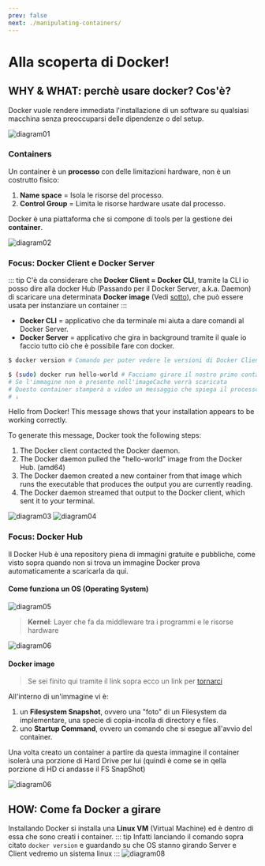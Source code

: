 ```yaml
---
prev: false
next: ./manipulating-containers/
---
```

# Alla scoperta di Docker!

## WHY & WHAT: perchè usare docker? Cos'è?
Docker vuole rendere immediata l'installazione di un software su qualsiasi macchina senza preoccuparsi delle dipendenze o del setup.

![diagram01](./assets/diagram-01.png)

### Containers
Un container è un **processo** con delle limitazioni hardware, non è un costrutto fisico:
1. **Name space** = Isola le risorse del processo.
2. **Control Group** = Limita le risorse hardware usate dal processo.

Docker è una piattaforma che si compone di tools per la gestione dei **container**.

![diagram02](./assets/diagram-02.png)

### Focus: Docker Client e Docker Server
::: tip
C'è da considerare che **Docker Client = Docker CLI**, tramite la CLI io posso dire alla docker Hub (Passando per il Docker Server, a.k.a. Daemon) di scaricare una determinata **Docker image** (Vedi [sotto](./#docker-image)), che può essere usata per instanziare un container
:::
- **Docker CLI** = applicativo che da terminale mi aiuta a dare comandi al Docker Server.
- **Docker Server** = applicativo che gira in background tramite il quale io faccio tutto ciò che è possibile fare con docker.
``` bash
$ docker version # Comando per poter vedere le versioni di Docker Client/Server ed altre info (come la versione di golang usata da Docker)

$ (sudo) docker run hello-world # Facciamo girare il nostro primo container!
# Se l'immagine non è presente nell'imageCache verrà scaricata
# Questo container stamperà a video un messaggio che spiega il processo fatto da docker per fare girare un container
# ↓
```
Hello from Docker!
This message shows that your installation appears to be working correctly.

To generate this message, Docker took the following steps:
 1. The Docker client contacted the Docker daemon.
 2. The Docker daemon pulled the "hello-world" image from the Docker Hub.
    (amd64)
 3. The Docker daemon created a new container from that image which runs the
    executable that produces the output you are currently reading.
 4. The Docker daemon streamed that output to the Docker client, which sent it
    to your terminal.


![diagram03](./assets/diagram-03.png)
![diagram04](./assets/diagram-04.png)

### Focus: Docker Hub
Il Docker Hub è una repository piena di immagini gratuite e pubbliche, come visto sopra quando non si trova un immagine Docker prova automaticamente a scaricarla da qui.

#### Come funziona un OS (Operating System)
![diagram05](./assets/diagram-05.png)
> **Kernel**: Layer che fa da middleware tra i programmi e le risorse hardware

![diagram06](./assets/diagram-06.png)

#### Docker image
> Se sei finito qui tramite il link sopra ecco un link per [tornarci](./#focus-docker-client-e-docker-server)

All'interno di un'immagine vi è:
1. un **Filesystem Snapshot**, ovvero una "foto" di un Filesystem da implementare, una specie di copia-incolla di directory e files.
2. uno **Startup Command**, ovvero un comando che si esegue all'avvio del container.

Una volta creato un container a partire da questa immagine il container isolerà una porzione di Hard Drive per lui (quindi è come se in qella porzione di HD ci andasse il FS SnapShot)

![diagram06](./assets/diagram-07.png)

## HOW: Come fa Docker a girare
Installando Docker si installa una **Linux VM** (Virtual Machine) ed è dentro di essa che sono creati i container.
::: tip
Infatti lanciando il comando sopra citato `docker version` e guardando su che OS stanno girando Server e Client vedremo un sistema linux
:::
![diagram08](./assets/diagram-08.png)